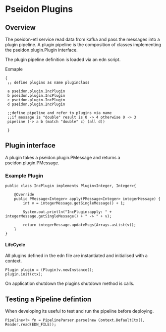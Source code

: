# Pseidon Plugins


## Overview

The pseidon-etl service read data from kafka and pass the messages into a plugin pipeline.
A plugin pipeline is the composition of classes implementing the pseidon.plugin.Plugin interface.

The plugin pipeline definition is loaded via an edn script.

Exmaple

```
{
 ;; define plugins as name pluginclass

 a pseidon.plugin.IncPlugin
 b pseidon.plugin.IncPlugin
 c pseidon.plugin.IncPlugin
 d pseidon.plugin.IncPlugin

 ;;define pipeline and refer to plugins via name
 ;;if message is "double" result is 0 -> 4 otherwise 0 -> 3
 pipeline (-> a b (match "double" c) (all d))

 }
```

## Plugin interface


A plugin takes a pseidon.plugin.PMessage and returns a pseidon.plugin.PMessage.

### Example Plugin

```
public class IncPlugin implements Plugin<Integer, Integer>{

    @Override
    public PMessage<Integer> apply(PMessage<Integer> integerMessage) {
        int v = integerMessage.getSingleMessage() + 1;

        System.out.println("IncPlugin:apply: " + integerMessage.getSingleMessage() + " -> " + v);

        return integerMessage.updateMsgs(Arrays.asList(v));
    }
}
```


#### LifeCycle

All plugins defined in the edn file are instantiated and initialised with a context.

```
Plugin plugin = (Plugin)v.newInstance();
plugin.init(ctx);
```

On application shutdown the plugins shutdown method is calls.

## Testing a Pipeline defintion

When developing its useful to test and run the pipeline before deploying.

```
Pipeline<?> fn = PipelineParser.parse(new Context.DefaultCtx(), Reader.read(EDN_FILE));
```